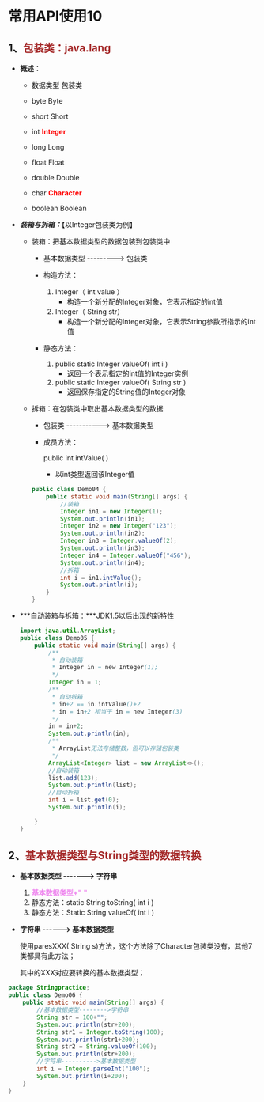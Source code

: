 # 常用API使用10

## 1、<span style='color:brown'>**包装类：java.lang**</span>

- **概述：**

  - 数据类型        包装类

  - byte				Byte
  - short               Short
  - int                    <span style='color:red'>**Integer**</span>
  - long                 Long
  - float                 Float
  - double             Double
  - char                  <span style='color:red'>**Character**</span>
  - boolean            Boolean

- ***装箱与拆箱：***【以Integer包装类为例】

  - 装箱：把基本数据类型的数据包装到包装类中

    - 基本数据类型 ---------> 包装类

    - 构造方法：
      1. Integer（ int  value ）
         - 构造一个新分配的Integer对象，它表示指定的int值
      2. Integer（ String  str）
         - 构造一个新分配的Integer对象，它表示String参数所指示的int值
    - 静态方法：
      1. public  static  Integer  valueOf( int  i )
         - 返回一个表示指定的int值的Integer实例
      2. public  static  Integer  valueOf( String  str )
         - 返回保存指定的String值的Integer对象

  - 拆箱：在包装类中取出基本数据类型的数据

    - 包装类 -----------> 基本数据类型

    - 成员方法：

      public  int   intValue( )

      - 以int类型返回该Integer值

    ```java
    public class Demo04 {
        public static void main(String[] args) {
            //装箱
            Integer in1 = new Integer(1);
            System.out.println(in1);
            Integer in2 = new Integer("123");
            System.out.println(in2);
            Integer in3 = Integer.valueOf(2);
            System.out.println(in3);
            Integer in4 = Integer.valueOf("456");
            System.out.println(in4);
            //拆箱
            int i = in1.intValue();
            System.out.println(i);
        }
    }
    ```
  
- ***自动装箱与拆箱：***JDK1.5以后出现的新特性

  ```java
  import java.util.ArrayList;
  public class Demo05 {
      public static void main(String[] args) {
          /**
           * 自动装箱
           * Integer in = new Integer(1);
           */
          Integer in = 1;
          /**
           * 自动拆箱
           * in+2 == in.intValue()+2
           * in = in+2 相当于 in = new Integer(3)
           */
          in = in+2;
          System.out.println(in);
          /**
           * ArrayList无法存储整数，但可以存储包装类
           */
          ArrayList<Integer> list = new ArrayList<>();
          //自动装箱
          list.add(123);
          System.out.println(list);
          //自动拆箱
          int i = list.get(0);
          System.out.println(i);
  
      }
  }
  ```


## 2、<span style="color:brown">基本数据类型与String类型的数据转换</span>

- **基本数据类型 -------> 字符串**

  1. <span style="color:violet">**基本数据类型+"  "**</span>
  2. 静态方法：static   String   toString( int i )
  3. 静态方法：Static   String   valueOf( int i )

- **字符串 ------> 基本数据类型**

  使用paresXXX( String s)方法，这个方法除了Character包装类没有，其他7类都具有此方法；

  其中的XXX对应要转换的基本数据类型；

```java
package Stringpractice;
public class Demo06 {
    public static void main(String[] args) {
        //基本数据类型-------->字符串
        String str = 100+"";
        System.out.println(str+200);
        String str1 = Integer.toString(100);
        System.out.println(str1+200);
        String str2 = String.valueOf(100);
        System.out.println(str+200);
        //字符串---------->基本数据类型
        int i = Integer.parseInt("100");
        System.out.println(i+200);
    }
}
```



